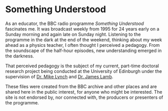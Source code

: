 # Something Understood

As an educator, the BBC radio programme *Something Understood* fascinates me. It was broadcast weekly from 1995 for 24 years early on a Sunday morning and again late on Sunday night. Listening to the programme in the dark at the end of the weekend, thinking about my week ahead as a physics teacher, I often thought I perceived a pedagogy. From the soundscape of the half-hour episodes, new understanding emerged in the darkness. 

That perceived pedagogy is the subject of my current, part-time doctoral research project being conducted at the University of Edinburgh under the supervision of [Dr. Mike Lynch](https://www.ed.ac.uk/profile/michael-lynch) and [Dr. James Lamb](https://www.ed.ac.uk/profile/james-lamb).

These files were created from the BBC archive and other places and are shared here in the public interest, for anyone who might be interested. The site is not endorsed by, nor connected with, the producers or presenters of the programme.

